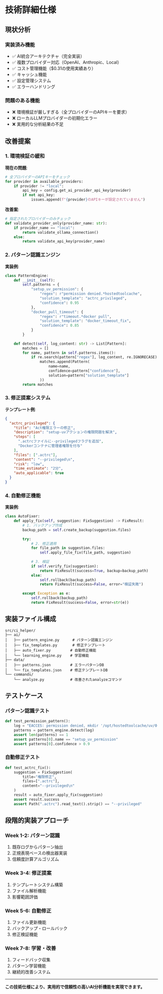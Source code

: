 # 技術詳細仕様

## 現状分析

### 実装済み機能
- ✅ AI統合アーキテクチャ（完全実装）
- ✅ 複数プロバイダー対応（OpenAI、Anthropic、Local）
- ✅ コスト管理機能（$0.31の使用実績あり）
- ✅ キャッシュ機能
- ✅ 設定管理システム
- ✅ エラーハンドリング

### 問題のある機能
- ❌ 環境検証が厳しすぎる（全プロバイダーのAPIキーを要求）
- ❌ ローカルLLMプロバイダーの初期化エラー
- ❌ 実用的な分析結果の不足

## 改善提案

### 1. 環境検証の緩和

**現在の問題**:
```python
# 全プロバイダーのAPIキーをチェック
for provider in available_providers:
    if provider != "local":
        api_key = config.get_ai_provider_api_key(provider)
        if not api_key:
            issues.append(f"{provider}のAPIキーが設定されていません")
```

**改善案**:
```python
# 指定されたプロバイダーのみチェック
def validate_provider_only(provider_name: str):
    if provider_name == "local":
        return validate_ollama_connection()
    else:
        return validate_api_key(provider_name)
```

### 2. パターン認識エンジン

**実装例**:
```python
class PatternEngine:
    def __init__(self):
        self.patterns = {
            "setup_uv_permission": {
                "regex": r"permission denied.*hostedtoolcache",
                "solution_template": "actrc_privileged",
                "confidence": 0.95
            },
            "docker_pull_timeout": {
                "regex": r"timeout.*docker pull",
                "solution_template": "docker_timeout_fix",
                "confidence": 0.85
            }
        }
    
    def detect(self, log_content: str) -> List[Pattern]:
        matches = []
        for name, pattern in self.patterns.items():
            if re.search(pattern["regex"], log_content, re.IGNORECASE):
                matches.append(Pattern(
                    name=name,
                    confidence=pattern["confidence"],
                    solution=pattern["solution_template"]
                ))
        return matches
```

### 3. 修正提案システム

**テンプレート例**:
```json
{
  "actrc_privileged": {
    "title": "Act権限エラーの修正",
    "description": "setup-uvアクションの権限問題を解決",
    "steps": [
      ".actrcファイルに--privilegedフラグを追加",
      "Dockerコンテナに管理者権限を付与"
    ],
    "files": [".actrc"],
    "content": "--privileged\n",
    "risk": "low",
    "time_estimate": "2分",
    "auto_applicable": true
  }
}
```

### 4. 自動修正機能

**実装例**:
```python
class AutoFixer:
    def apply_fix(self, suggestion: FixSuggestion) -> FixResult:
        # 1. バックアップ作成
        backup_path = self.create_backup(suggestion.files)
        
        try:
            # 2. 修正適用
            for file_path in suggestion.files:
                self.apply_file_fix(file_path, suggestion)
            
            # 3. 検証
            if self.verify_fix(suggestion):
                return FixResult(success=True, backup=backup_path)
            else:
                self.rollback(backup_path)
                return FixResult(success=False, error="検証失敗")
                
        except Exception as e:
            self.rollback(backup_path)
            return FixResult(success=False, error=str(e))
```

## 実装ファイル構成

```
src/ci_helper/
├── ai/
│   ├── pattern_engine.py      # パターン認識エンジン
│   ├── fix_templates.py       # 修正テンプレート
│   ├── auto_fixer.py         # 自動修正機能
│   └── learning_engine.py    # 学習機能
├── data/
│   ├── patterns.json         # エラーパターンDB
│   └── fix_templates.json    # 修正テンプレートDB
└── commands/
    └── analyze.py            # 改善されたanalyzeコマンド
```

## テストケース

### パターン認識テスト
```python
def test_permission_pattern():
    log = "EACCES: permission denied, mkdir '/opt/hostedtoolcache/uv/0.9.5'"
    patterns = pattern_engine.detect(log)
    assert len(patterns) == 1
    assert patterns[0].name == "setup_uv_permission"
    assert patterns[0].confidence > 0.9
```

### 自動修正テスト
```python
def test_actrc_fix():
    suggestion = FixSuggestion(
        title="権限修正",
        files=[".actrc"],
        content="--privileged\n"
    )
    result = auto_fixer.apply_fix(suggestion)
    assert result.success
    assert Path(".actrc").read_text().strip() == "--privileged"
```

## 段階的実装アプローチ

### Week 1-2: パターン認識
1. 既存ログからパターン抽出
2. 正規表現ベースの検出器実装
3. 信頼度計算アルゴリズム

### Week 3-4: 修正提案
1. テンプレートシステム構築
2. ファイル解析機能
3. 影響範囲評価

### Week 5-6: 自動修正
1. ファイル更新機能
2. バックアップ・ロールバック
3. 修正検証機能

### Week 7-8: 学習・改善
1. フィードバック収集
2. パターン学習機能
3. 継続的改善システム

---

**この技術仕様により、実用的で信頼性の高いAI分析機能を実現できます。**